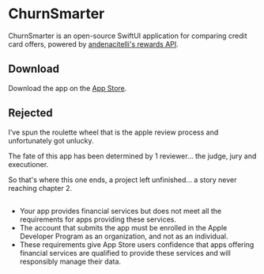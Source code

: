 # ChurnSmarter 
ChurnSmarter is an open-source SwiftUI application for comparing credit card offers, powered by [andenacitelli's rewards API](https://github.com/andenacitelli/credit-card-bonuses-api).

## Download
Download the app on the [App Store](https://apps.apple.com/us/app/churn-smarter/id6737769347).

## Rejected 

I’ve spun the roulette wheel that is the apple review process and unfortunately got unlucky.

The fate of this app has been determined by 1 reviewer… the judge, jury and executioner.

So that's where this one ends, a project left unfinished… a story never reaching chapter 2.

##
- Your app provides financial services but does not meet all the requirements for apps providing these services.
- The account that submits the app must be enrolled in the Apple Developer Program as an organization, and not as an individual.
- These requirements give App Store users confidence that apps offering financial services are qualified to provide these services and will responsibly manage their data.
